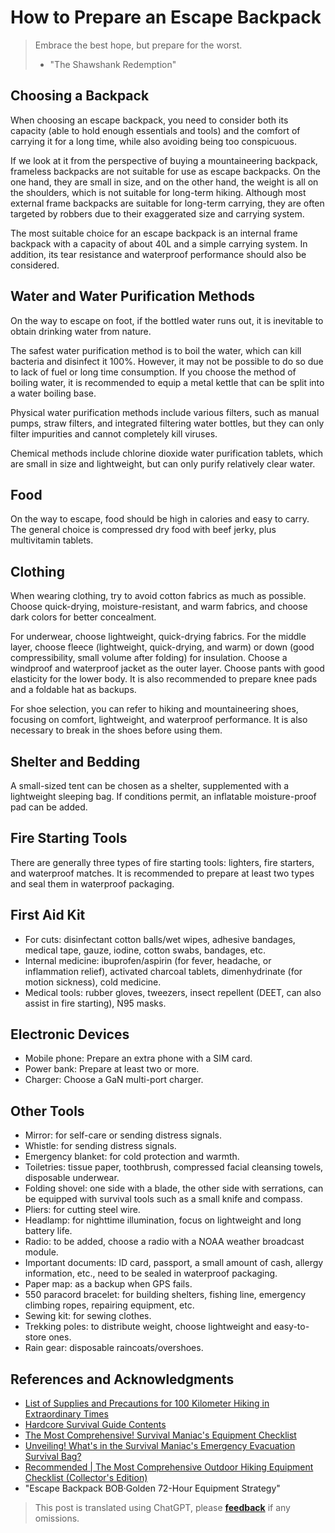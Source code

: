 # How to Prepare an Escape Backpack

> Embrace the best hope, but prepare for the worst.
> - "The Shawshank Redemption"

## Choosing a Backpack

When choosing an escape backpack, you need to consider both its capacity (able to hold enough essentials and tools) and the comfort of carrying it for a long time, while also avoiding being too conspicuous.

If we look at it from the perspective of buying a mountaineering backpack, frameless backpacks are not suitable for use as escape backpacks. On the one hand, they are small in size, and on the other hand, the weight is all on the shoulders, which is not suitable for long-term hiking. Although most external frame backpacks are suitable for long-term carrying, they are often targeted by robbers due to their exaggerated size and carrying system.

The most suitable choice for an escape backpack is an internal frame backpack with a capacity of about 40L and a simple carrying system. In addition, its tear resistance and waterproof performance should also be considered.

## Water and Water Purification Methods

On the way to escape on foot, if the bottled water runs out, it is inevitable to obtain drinking water from nature.

The safest water purification method is to boil the water, which can kill bacteria and disinfect it 100%. However, it may not be possible to do so due to lack of fuel or long time consumption. If you choose the method of boiling water, it is recommended to equip a metal kettle that can be split into a water boiling base.

Physical water purification methods include various filters, such as manual pumps, straw filters, and integrated filtering water bottles, but they can only filter impurities and cannot completely kill viruses.

Chemical methods include chlorine dioxide water purification tablets, which are small in size and lightweight, but can only purify relatively clear water.

## Food

On the way to escape, food should be high in calories and easy to carry. The general choice is compressed dry food with beef jerky, plus multivitamin tablets.

## Clothing

When wearing clothing, try to avoid cotton fabrics as much as possible. Choose quick-drying, moisture-resistant, and warm fabrics, and choose dark colors for better concealment.

For underwear, choose lightweight, quick-drying fabrics. For the middle layer, choose fleece (lightweight, quick-drying, and warm) or down (good compressibility, small volume after folding) for insulation. Choose a windproof and waterproof jacket as the outer layer. Choose pants with good elasticity for the lower body. It is also recommended to prepare knee pads and a foldable hat as backups.

For shoe selection, you can refer to hiking and mountaineering shoes, focusing on comfort, lightweight, and waterproof performance. It is also necessary to break in the shoes before using them.

## Shelter and Bedding

A small-sized tent can be chosen as a shelter, supplemented with a lightweight sleeping bag. If conditions permit, an inflatable moisture-proof pad can be added.

## Fire Starting Tools

There are generally three types of fire starting tools: lighters, fire starters, and waterproof matches. It is recommended to prepare at least two types and seal them in waterproof packaging.

## First Aid Kit

- For cuts: disinfectant cotton balls/wet wipes, adhesive bandages, medical tape, gauze, iodine, cotton swabs, bandages, etc.
- Internal medicine: ibuprofen/aspirin (for fever, headache, or inflammation relief), activated charcoal tablets, dimenhydrinate (for motion sickness), cold medicine.
- Medical tools: rubber gloves, tweezers, insect repellent (DEET, can also assist in fire starting), N95 masks.

## Electronic Devices

- Mobile phone: Prepare an extra phone with a SIM card.
- Power bank: Prepare at least two or more.
- Charger: Choose a GaN multi-port charger.

## Other Tools

- Mirror: for self-care or sending distress signals.
- Whistle: for sending distress signals.
- Emergency blanket: for cold protection and warmth.
- Toiletries: tissue paper, toothbrush, compressed facial cleansing towels, disposable underwear.
- Folding shovel: one side with a blade, the other side with serrations, can be equipped with survival tools such as a small knife and compass.
- Pliers: for cutting steel wire.
- Headlamp: for nighttime illumination, focus on lightweight and long battery life.
- Radio: to be added, choose a radio with a NOAA weather broadcast module.
- Important documents: ID card, passport, a small amount of cash, allergy information, etc., need to be sealed in waterproof packaging.
- Paper map: as a backup when GPS fails.
- 550 paracord bracelet: for building shelters, fishing line, emergency climbing ropes, repairing equipment, etc.
- Sewing kit: for sewing clothes.
- Trekking poles: to distribute weight, choose lightweight and easy-to-store ones.
- Rain gear: disposable raincoats/overshoes.

## References and Acknowledgments

- [List of Supplies and Precautions for 100 Kilometer Hiking in Extraordinary Times](https://mp.weixin.qq.com/s/ysga1BXDQpRVofHTjlkqXg)
- [Hardcore Survival Guide Contents](https://mp.weixin.qq.com/s/aahMSKVbSoc8Z9GzIOGTHA)
- [The Most Comprehensive! Survival Maniac's Equipment Checklist](https://mp.weixin.qq.com/s?__biz=MzU3MjU0Njc4NA==&mid=2247483690&idx=1&sn=b7e99bbab3f0b9797d4b1a4f3f148ec8&chksm=fcce0aa5cbb983b3226cc6ef0c90846ce47d86cf72427de22bea313992df826d3d57cc35354c&scene=21#wechat_redirect)
- [Unveiling! What's in the Survival Maniac's Emergency Evacuation Survival Bag?](https://zhuanlan.zhihu.com/p/141610739)
- [Recommended | The Most Comprehensive Outdoor Hiking Equipment Checklist (Collector's Edition)](https://zhuanlan.zhihu.com/p/86673389)
- "Escape Backpack BOB·Golden 72-Hour Equipment Strategy"

> This post is translated using ChatGPT, please [**feedback**](https://github.com/linyuxuanlin/Wiki_MkDocs/issues/new) if any omissions.